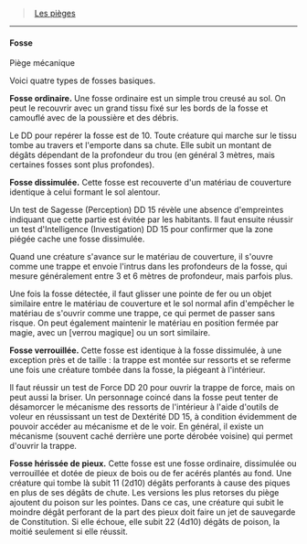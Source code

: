 ﻿---
!GenericItem
Id: traps_hd.md#fosse
ParentLink: traps_hd.md#les-pièges
Name: Fosse
ParentName: Les pièges
NameLevel: 4
Attributes:
  Name: Fosse
  Markdown: >+
    #### <!--Name-->Fosse<!--/Name-->


    Piège mécanique


    Voici quatre types de fosses basiques.


    **Fosse ordinaire.** Une fosse ordinaire est un simple trou creusé au sol. On peut le recouvrir avec un grand tissu fixé sur les bords de la fosse et camouflé avec de la poussière et des débris.


    Le DD pour repérer la fosse est de 10. Toute créature qui marche sur le tissu tombe au travers et l'emporte dans sa chute. Elle subit un montant de dégâts dépendant de la profondeur du trou (en général 3 mètres, mais certaines fosses sont plus profondes).


    **Fosse dissimulée.** Cette fosse est recouverte d'un matériau de couverture identique à celui formant le sol alentour.


    Un test de Sagesse (Perception) DD 15 révèle une absence d'empreintes indiquant que cette partie est évitée par les habitants. Il faut ensuite réussir un test d'Intelligence (Investigation) DD 15 pour confirmer que la zone piégée cache une fosse dissimulée.


    Quand une créature s'avance sur le matériau de couverture, il s'ouvre comme une trappe et envoie l'intrus dans les profondeurs de la fosse, qui mesure généralement entre 3 et 6 mètres de profondeur, mais parfois plus.


    Une fois la fosse détectée, il faut glisser une pointe de fer ou un objet similaire entre le matériau de couverture et le sol normal afin d'empêcher le matériau de s'ouvrir comme une trappe, ce qui permet de passer sans risque. On peut également maintenir le matériau en position fermée par magie, avec un [verrou magique] ou un sort similaire.


    **Fosse verrouillée.** Cette fosse est identique à la fosse dissimulée, à une exception près et de taille : la trappe est montée sur ressorts et se referme une fois une créature tombée dans la fosse, la piégeant à l'intérieur.


    Il faut réussir un test de Force DD 20 pour ouvrir la trappe de force, mais on peut aussi la briser. Un personnage coincé dans la fosse peut tenter de désamorcer le mécanisme des ressorts de l'intérieur à l'aide d'outils de voleur en réussissant un test de Dextérité DD 15, à condition évidemment de pouvoir accéder au mécanisme et de le voir. En général, il existe un mécanisme (souvent caché derrière une porte dérobée voisine) qui permet d'ouvrir la trappe.


    **Fosse hérissée de pieux.** Cette fosse est une fosse ordinaire, dissimulée ou verrouillée et dotée de pieux de bois ou de fer acérés plantés au fond. Une créature qui tombe là subit 11 (2d10) dégâts perforants à cause des piques en plus de ses dégâts de chute. Les versions les plus retorses du piège ajoutent du poison sur les pointes. Dans ce cas, une créature qui subit le moindre dégât perforant de la part des pieux doit faire un jet de sauvegarde de Constitution. Si elle échoue, elle subit 22 (4d10) dégâts de poison, la moitié seulement si elle réussit.

AttributesDictionary: >+
  Name: Fosse

  Markdown: >+

    #### <!--Name-->Fosse<!--/Name-->





    Piège mécanique





    Voici quatre types de fosses basiques.





    **Fosse ordinaire.** Une fosse ordinaire est un simple trou creusé au sol. On peut le recouvrir avec un grand tissu fixé sur les bords de la fosse et camouflé avec de la poussière et des débris.





    Le DD pour repérer la fosse est de 10. Toute créature qui marche sur le tissu tombe au travers et l'emporte dans sa chute. Elle subit un montant de dégâts dépendant de la profondeur du trou (en général 3 mètres, mais certaines fosses sont plus profondes).





    **Fosse dissimulée.** Cette fosse est recouverte d'un matériau de couverture identique à celui formant le sol alentour.





    Un test de Sagesse (Perception) DD 15 révèle une absence d'empreintes indiquant que cette partie est évitée par les habitants. Il faut ensuite réussir un test d'Intelligence (Investigation) DD 15 pour confirmer que la zone piégée cache une fosse dissimulée.





    Quand une créature s'avance sur le matériau de couverture, il s'ouvre comme une trappe et envoie l'intrus dans les profondeurs de la fosse, qui mesure généralement entre 3 et 6 mètres de profondeur, mais parfois plus.





    Une fois la fosse détectée, il faut glisser une pointe de fer ou un objet similaire entre le matériau de couverture et le sol normal afin d'empêcher le matériau de s'ouvrir comme une trappe, ce qui permet de passer sans risque. On peut également maintenir le matériau en position fermée par magie, avec un [verrou magique] ou un sort similaire.





    **Fosse verrouillée.** Cette fosse est identique à la fosse dissimulée, à une exception près et de taille : la trappe est montée sur ressorts et se referme une fois une créature tombée dans la fosse, la piégeant à l'intérieur.





    Il faut réussir un test de Force DD 20 pour ouvrir la trappe de force, mais on peut aussi la briser. Un personnage coincé dans la fosse peut tenter de désamorcer le mécanisme des ressorts de l'intérieur à l'aide d'outils de voleur en réussissant un test de Dextérité DD 15, à condition évidemment de pouvoir accéder au mécanisme et de le voir. En général, il existe un mécanisme (souvent caché derrière une porte dérobée voisine) qui permet d'ouvrir la trappe.





    **Fosse hérissée de pieux.** Cette fosse est une fosse ordinaire, dissimulée ou verrouillée et dotée de pieux de bois ou de fer acérés plantés au fond. Une créature qui tombe là subit 11 (2d10) dégâts perforants à cause des piques en plus de ses dégâts de chute. Les versions les plus retorses du piège ajoutent du poison sur les pointes. Dans ce cas, une créature qui subit le moindre dégât perforant de la part des pieux doit faire un jet de sauvegarde de Constitution. Si elle échoue, elle subit 22 (4d10) dégâts de poison, la moitié seulement si elle réussit.



---
> [Les pièges](hd_traps.md)

---

#### Fosse

Piège mécanique

Voici quatre types de fosses basiques.

**Fosse ordinaire.** Une fosse ordinaire est un simple trou creusé au sol. On peut le recouvrir avec un grand tissu fixé sur les bords de la fosse et camouflé avec de la poussière et des débris.

Le DD pour repérer la fosse est de 10. Toute créature qui marche sur le tissu tombe au travers et l'emporte dans sa chute. Elle subit un montant de dégâts dépendant de la profondeur du trou (en général 3 mètres, mais certaines fosses sont plus profondes).

**Fosse dissimulée.** Cette fosse est recouverte d'un matériau de couverture identique à celui formant le sol alentour.

Un test de Sagesse (Perception) DD 15 révèle une absence d'empreintes indiquant que cette partie est évitée par les habitants. Il faut ensuite réussir un test d'Intelligence (Investigation) DD 15 pour confirmer que la zone piégée cache une fosse dissimulée.

Quand une créature s'avance sur le matériau de couverture, il s'ouvre comme une trappe et envoie l'intrus dans les profondeurs de la fosse, qui mesure généralement entre 3 et 6 mètres de profondeur, mais parfois plus.

Une fois la fosse détectée, il faut glisser une pointe de fer ou un objet similaire entre le matériau de couverture et le sol normal afin d'empêcher le matériau de s'ouvrir comme une trappe, ce qui permet de passer sans risque. On peut également maintenir le matériau en position fermée par magie, avec un [verrou magique] ou un sort similaire.

**Fosse verrouillée.** Cette fosse est identique à la fosse dissimulée, à une exception près et de taille : la trappe est montée sur ressorts et se referme une fois une créature tombée dans la fosse, la piégeant à l'intérieur.

Il faut réussir un test de Force DD 20 pour ouvrir la trappe de force, mais on peut aussi la briser. Un personnage coincé dans la fosse peut tenter de désamorcer le mécanisme des ressorts de l'intérieur à l'aide d'outils de voleur en réussissant un test de Dextérité DD 15, à condition évidemment de pouvoir accéder au mécanisme et de le voir. En général, il existe un mécanisme (souvent caché derrière une porte dérobée voisine) qui permet d'ouvrir la trappe.

**Fosse hérissée de pieux.** Cette fosse est une fosse ordinaire, dissimulée ou verrouillée et dotée de pieux de bois ou de fer acérés plantés au fond. Une créature qui tombe là subit 11 (2d10) dégâts perforants à cause des piques en plus de ses dégâts de chute. Les versions les plus retorses du piège ajoutent du poison sur les pointes. Dans ce cas, une créature qui subit le moindre dégât perforant de la part des pieux doit faire un jet de sauvegarde de Constitution. Si elle échoue, elle subit 22 (4d10) dégâts de poison, la moitié seulement si elle réussit.

